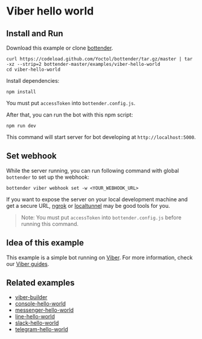 # Viber hello world

## Install and Run

Download this example or clone [bottender](https://github.com/Yoctol/bottender).

```
curl https://codeload.github.com/Yoctol/bottender/tar.gz/master | tar -xz --strip=2 bottender-master/examples/viber-hello-world
cd viber-hello-world
```

Install dependencies:

```
npm install
```

You must put `accessToken` into `bottender.config.js`.

After that, you can run the bot with this npm script:

```
npm run dev
```

This command will start server for bot developing at `http://localhost:5000`.

## Set webhook

While the server running, you can run following command with global `bottender` to set up the webhook:

```
bottender viber webhook set -w <YOUR_WEBHOOK_URL>
```

If you want to expose the server on your local development machine and get a secure URL, [ngrok](https://ngrok.com/) or [localtunnel](https://localtunnel.github.io/www/) may be good tools for you.

> Note: You must put `accessToken` into `bottender.config.js` before running this command.

## Idea of this example

This example is a simple bot running on [Viber](https://www.viber.com/).
For more information, check our [Viber guides](https://bottender.js.org/docs/Platforms-Viber).

## Related examples

* [viber-builder](../viber-builder)
* [console-hello-world](../console-hello-world)
* [messenger-hello-world](../messenger-hello-world)
* [line-hello-world](../line-hello-world)
* [slack-hello-world](../slack-hello-world)
* [telegram-hello-world](../telegram-hello-world)
